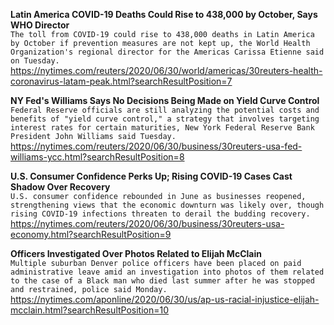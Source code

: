 **Latin America COVID-19 Deaths Could Rise to 438,000 by October, Says WHO Director**\
`The toll from COVID-19 could rise to 438,000 deaths in Latin America by October if prevention measures are not kept up, the World Health Organization's regional director for the Americas Carissa Etienne said on Tuesday.`\
https://nytimes.com/reuters/2020/06/30/world/americas/30reuters-health-coronavirus-latam-peak.html?searchResultPosition=7

**NY Fed's Williams Says No Decisions Being Made on Yield Curve Control**\
`Federal Reserve officials are still analyzing the potential costs and benefits of "yield curve control," a strategy that involves targeting interest rates for certain maturities, New York Federal Reserve Bank President John Williams said Tuesday. `\
https://nytimes.com/reuters/2020/06/30/business/30reuters-usa-fed-williams-ycc.html?searchResultPosition=8

**U.S. Consumer Confidence Perks Up; Rising COVID-19 Cases Cast Shadow Over Recovery**\
`U.S. consumer confidence rebounded in June as businesses reopened, strengthening views that the economic downturn was likely over, though rising COVID-19 infections threaten to derail the budding recovery.`\
https://nytimes.com/reuters/2020/06/30/business/30reuters-usa-economy.html?searchResultPosition=9

**Officers Investigated Over Photos Related to Elijah McClain**\
`Multiple suburban Denver police officers have been placed on paid administrative leave amid an investigation into photos of them related to the case of a Black man who died last summer after he was stopped and restrained, police said Monday.`\
https://nytimes.com/aponline/2020/06/30/us/ap-us-racial-injustice-elijah-mcclain.html?searchResultPosition=10

